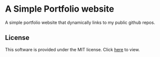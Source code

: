 # A Simple Portfolio website

A simple portfolio website that dynamically links to my public github repos.

## License
This software is provided under the MIT license. Click [here](LICENSE) to view.